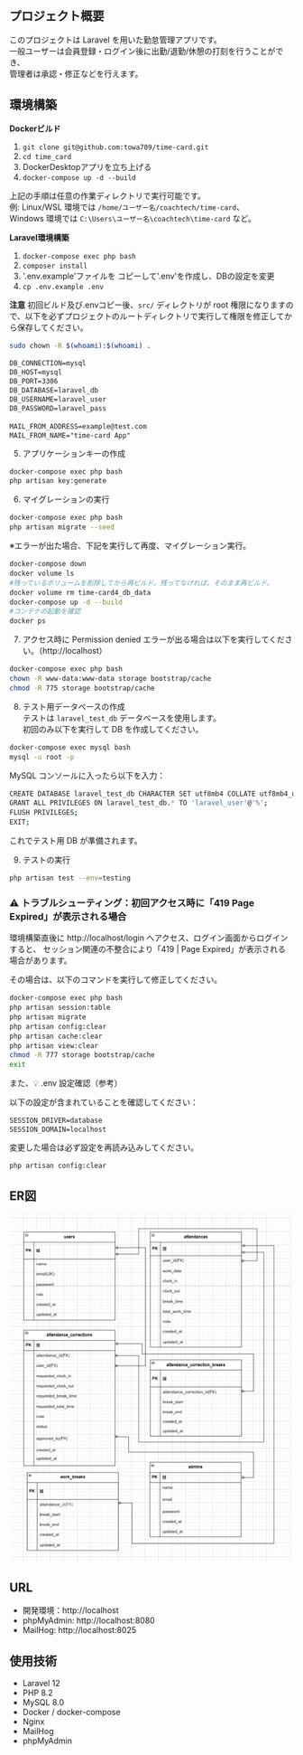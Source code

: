 ## プロジェクト概要
このプロジェクトは Laravel を用いた勤怠管理アプリです。  
一般ユーザーは会員登録・ログイン後に出勤/退勤/休憩の打刻を行うことができ、  
管理者は承認・修正などを行えます。  

## 環境構築
**Dockerビルド**
1. `git clone git@github.com:towa709/time-card.git`
2. `cd time_card`
3. DockerDesktopアプリを立ち上げる
4. `docker-compose up -d --build`

 上記の手順は任意の作業ディレクトリで実行可能です。  
   例: Linux/WSL 環境では `/home/ユーザー名/coachtech/time-card`、  
   Windows 環境では `C:\Users\ユーザー名\coachtech\time-card` など。

**Laravel環境構築**
1. `docker-compose exec php bash`
2. `composer install`
3. '.env.example'ファイルを コピーして'.env'を作成し、DBの設定を変更
4. `cp .env.example .env`

**注意**
初回ビルド及び.envコピー後、`src/` ディレクトリが root 権限になりますので、以下を必ずプロジェクトのルートディレクトリで実行して権限を修正してから保存してください。  
```bash
sudo chown -R $(whoami):$(whoami) .
```
``` text
DB_CONNECTION=mysql
DB_HOST=mysql
DB_PORT=3306
DB_DATABASE=laravel_db
DB_USERNAME=laravel_user
DB_PASSWORD=laravel_pass

MAIL_FROM_ADDRESS=example@test.com
MAIL_FROM_NAME="time-card App"

```

5. アプリケーションキーの作成
``` bash
docker-compose exec php bash
php artisan key:generate
```

6. マイグレーションの実行
``` bash
docker-compose exec php bash
php artisan migrate --seed
```
※エラーが出た場合、下記を実行して再度、マイグレーション実行。
```bash
docker-compose down
docker volume ls
#残っているボリュームを削除してから再ビルド。残ってなければ、そのまま再ビルド。
docker volume rm time-card4_db_data
docker-compose up -d --build
#コンテナの起動を確認
docker ps
```

7.  アクセス時に Permission denied エラーが出る場合は以下を実行してください。（http://localhost）
```bash
docker-compose exec php bash
chown -R www-data:www-data storage bootstrap/cache
chmod -R 775 storage bootstrap/cache
```

8. テスト用データベースの作成  
テストは `laravel_test_db` データベースを使用します。  
初回のみ以下を実行して DB を作成してください。

```bash
docker-compose exec mysql bash
mysql -u root -p
```

MySQL コンソールに入ったら以下を入力：
```bash
CREATE DATABASE laravel_test_db CHARACTER SET utf8mb4 COLLATE utf8mb4_unicode_ci; 
GRANT ALL PRIVILEGES ON laravel_test_db.* TO 'laravel_user'@'%';
FLUSH PRIVILEGES;
EXIT;
```
これでテスト用 DB が準備されます。

9. テストの実行
```bash
php artisan test --env=testing
```
### ⚠️ トラブルシューティング：初回アクセス時に「419 Page Expired」が表示される場合

環境構築直後に http://localhost/login へアクセス、ログイン画面からログインすると、
セッション関連の不整合により「419 | Page Expired」が表示される場合があります。

その場合は、以下のコマンドを実行して修正してください。
``` bash
docker-compose exec php bash
php artisan session:table
php artisan migrate
php artisan config:clear
php artisan cache:clear
php artisan view:clear
chmod -R 777 storage bootstrap/cache
exit
```
また、💡 .env 設定確認（参考）

以下の設定が含まれていることを確認してください：
``` text
SESSION_DRIVER=database
SESSION_DOMAIN=localhost
```

変更した場合は必ず設定を再読み込みしてください。
```bash
php artisan config:clear
```

## ER図

![ER図](src/docs/er-diagram-v1.png)

## URL
- 開発環境：http://localhost
- phpMyAdmin: http://localhost:8080
- MailHog: http://localhost:8025

## 使用技術
- Laravel 12
- PHP 8.2
- MySQL 8.0
- Docker / docker-compose
- Nginx
- MailHog
- phpMyAdmin

